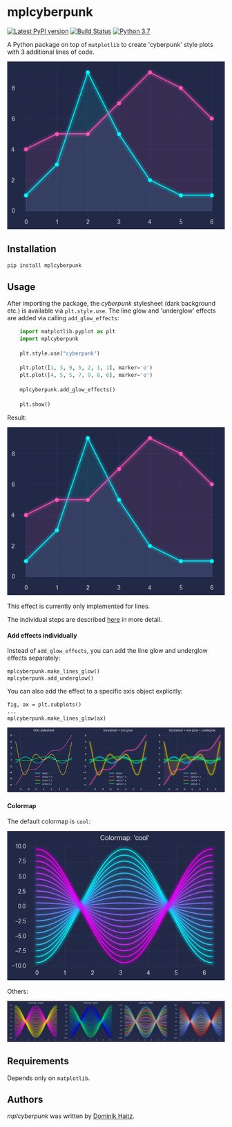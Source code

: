 # mplcyberpunk


[![Latest PyPI version](https://img.shields.io/pypi/v/mplcyberpunk.svg)](https://pypi.python.org/pypi/mplcyberpunk)
[![Build Status](https://travis-ci.com/dhaitz/mplcyberpunk.svg?branch=master)](https://travis-ci.com/dhaitz/mplcyberpunk)
[![Python 3.7](https://img.shields.io/badge/python-3.7-blue.svg)](https://www.python.org/downloads/release/python-370/)


A Python package on top of `matplotlib` to create 'cyberpunk' style plots with 3 additional lines of code.

![](img/demo.png)

## Installation

    pip install mplcyberpunk

## Usage

After importing the package, the _cyberpunk_ stylesheet (dark background etc.) is available via `plt.style.use`.
The line glow and 'underglow' effects are added via calling `add_glow_effects`:

```python
    import matplotlib.pyplot as plt
    import mplcyberpunk

    plt.style.use("cyberpunk")

    plt.plot([1, 3, 9, 5, 2, 1, 1], marker='o')
    plt.plot([4, 5, 5, 7, 9, 8, 6], marker='o')

    mplcyberpunk.add_glow_effects()

    plt.show()
```

Result:

![](img/demo.png)

This effect is currently only implemented for lines.

The individual steps are described [here](https://matplotlib.org/matplotblog/posts/matplotlib-cyberpunk-style/) in more detail.


#### Add effects individually

Instead of `add_glow_effects`, you can add the line glow and underglow effects separately:

    mplcyberpunk.make_lines_glow()
    mplcyberpunk.add_underglow()


You can also add the effect to a specific axis object explicitly:

    fig, ax = plt.subplots()
    ...
    mplcyberpunk.make_lines_glow(ax)

![](img/sin.png)

#### Colormap

The default colormap is `cool`:

![colormap](img/colormap.png)

Others:


![colormaps](img/colormaps.png)

## Requirements
Depends only on `matplotlib`.


## Authors

*mplcyberpunk* was written by [Dominik Haitz](https://dhaitz.github.io).
